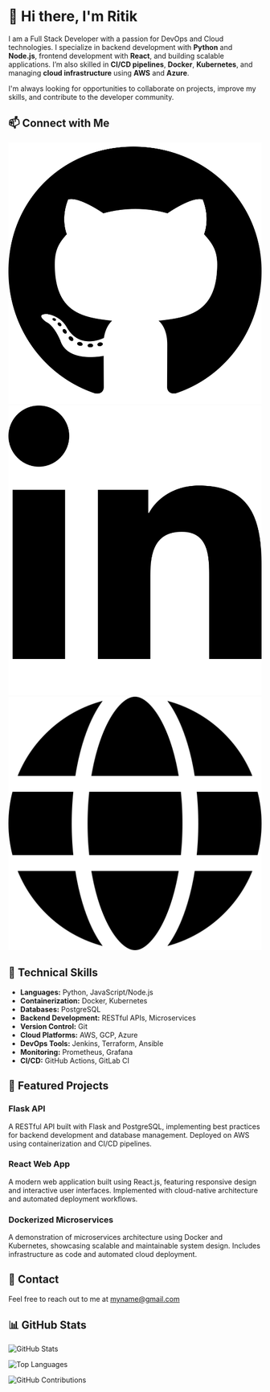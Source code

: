 # 👋 Hi there, I'm Ritik

I am a Full Stack Developer with a passion for DevOps and Cloud technologies. I specialize in backend development with **Python** and **Node.js**, frontend development with **React**, and building scalable applications. I’m also skilled in **CI/CD pipelines**, **Docker**, **Kubernetes**, and managing **cloud infrastructure** using **AWS** and **Azure**.

I'm always looking for opportunities to collaborate on projects, improve my skills, and contribute to the developer community.

## 📫 Connect with Me

[![GitHub](./assets/icons/github.svg)](https://github.com/ritikdoijod)
[![LinkedIn](./assets/icons/linkedin-in.svg)](https://linkedin.com/in/ritikdoijod)
[![Portfolio](./assets/icons/globe.svg)](https://ritikdoijod.netlify.app)

## 🔧 Technical Skills

- **Languages:** Python, JavaScript/Node.js
- **Containerization:** Docker, Kubernetes
- **Databases:** PostgreSQL
- **Backend Development:** RESTful APIs, Microservices
- **Version Control:** Git
- **Cloud Platforms:** AWS, GCP, Azure
- **DevOps Tools:** Jenkins, Terraform, Ansible
- **Monitoring:** Prometheus, Grafana
- **CI/CD:** GitHub Actions, GitLab CI

## 🚀 Featured Projects

### Flask API

A RESTful API built with Flask and PostgreSQL, implementing best practices for backend development and database management. Deployed on AWS using containerization and CI/CD pipelines.

### React Web App

A modern web application built using React.js, featuring responsive design and interactive user interfaces. Implemented with cloud-native architecture and automated deployment workflows.

### Dockerized Microservices

A demonstration of microservices architecture using Docker and Kubernetes, showcasing scalable and maintainable system design. Includes infrastructure as code and automated cloud deployment.

## 📧 Contact

Feel free to reach out to me at <myname@gmail.com>

## 📊 GitHub Stats

![GitHub Stats](https://github-readme-stats.vercel.app/api?username=yourusername&show_icons=true&theme=dark)

![Top Languages](https://github-readme-stats.vercel.app/api/top-langs/?username=yourusername&layout=compact&theme=dark)

![GitHub Contributions](https://github-readme-streak-stats.herokuapp.com/?user=yourusername&theme=dark)
